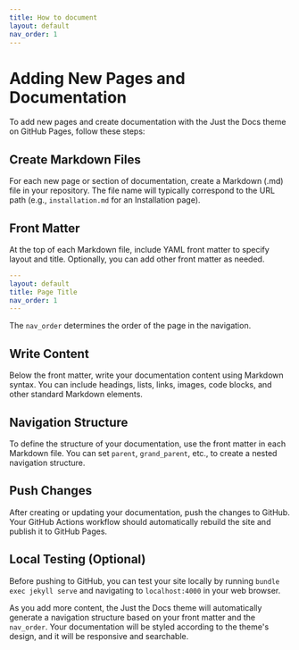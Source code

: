 ```yaml
---
title: How to document
layout: default
nav_order: 1
---
```


# Adding New Pages and Documentation

To add new pages and create documentation with the Just the Docs theme on GitHub Pages, follow these steps:

## Create Markdown Files

For each new page or section of documentation, create a Markdown (.md) file in your repository. The file name will typically correspond to the URL path (e.g., `installation.md` for an Installation page).

## Front Matter

At the top of each Markdown file, include YAML front matter to specify layout and title. Optionally, you can add other front matter as needed.

```yaml
---
layout: default
title: Page Title
nav_order: 1
---
```

The `nav_order` determines the order of the page in the navigation.

## Write Content

Below the front matter, write your documentation content using Markdown syntax. You can include headings, lists, links, images, code blocks, and other standard Markdown elements.

## Navigation Structure

To define the structure of your documentation, use the front matter in each Markdown file. You can set `parent`, `grand_parent`, etc., to create a nested navigation structure.

## Push Changes

After creating or updating your documentation, push the changes to GitHub. Your GitHub Actions workflow should automatically rebuild the site and publish it to GitHub Pages.

## Local Testing (Optional)

Before pushing to GitHub, you can test your site locally by running `bundle exec jekyll serve` and navigating to `localhost:4000` in your web browser.

As you add more content, the Just the Docs theme will automatically generate a navigation structure based on your front matter and the `nav_order`. Your documentation will be styled according to the theme's design, and it will be responsive and searchable.
